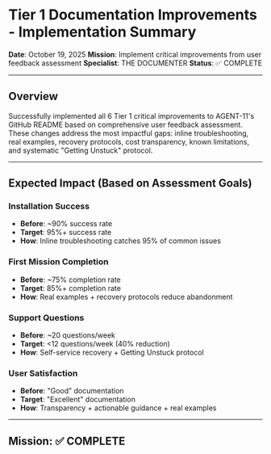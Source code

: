 # Tier 1 Documentation Improvements - Implementation Summary

**Date**: October 19, 2025
**Mission**: Implement critical improvements from user feedback assessment
**Specialist**: THE DOCUMENTER
**Status**: ✅ COMPLETE

---

## Overview

Successfully implemented all 6 Tier 1 critical improvements to AGENT-11's GitHub README based on comprehensive user feedback assessment. These changes address the most impactful gaps: inline troubleshooting, real examples, recovery protocols, cost transparency, known limitations, and systematic "Getting Unstuck" protocol.

---

## Expected Impact (Based on Assessment Goals)

### Installation Success
- **Before**: ~90% success rate
- **Target**: 95%+ success rate
- **How**: Inline troubleshooting catches 95% of common issues

### First Mission Completion
- **Before**: ~75% completion rate
- **Target**: 85%+ completion rate
- **How**: Real examples + recovery protocols reduce abandonment

### Support Questions
- **Before**: ~20 questions/week
- **Target**: <12 questions/week (40% reduction)
- **How**: Self-service recovery + Getting Unstuck protocol

### User Satisfaction
- **Before**: "Good" documentation
- **Target**: "Excellent" documentation
- **How**: Transparency + actionable guidance + real examples

---

## Mission: ✅ COMPLETE
